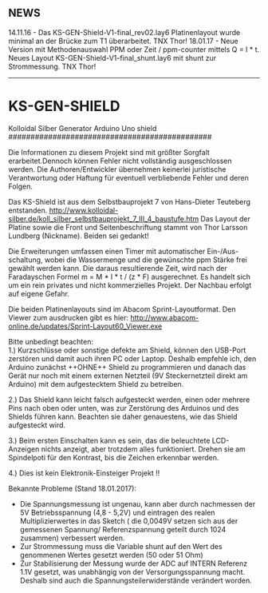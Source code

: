 ## NEWS
14.11.16 - Das KS-GEN-Shield-V1-final_rev02.lay6 Platinenlayout wurde minimal an der Brücke zum T1 überarbeitet. TNX Thor!
18.01.17 - Neue Version mit Methodenauswahl PPM oder Zeit / ppm-counter mittels Q = I * t. 
           Neues Layout KS-GEN-Shield-V1-final_shunt.lay6 mit shunt zur Strommessung. TNX Thor!
***
# **KS-GEN-SHIELD**
Kolloidal Silber Generator Arduino Uno shield
##############################################

Die Informationen zu diesem Projekt sind mit größter Sorgfalt erarbeitet.Dennoch können Fehler nicht vollständig ausgeschlossen werden. Die Authoren/Entwickler übernehmen keinerlei juristische Verantwortung oder Haftung für eventuell verbliebende Fehler und deren Folgen.

Das KS-Shield ist aus dem Selbstbauprojekt 7 von Hans-Dieter Teuteberg entstanden.
http://www.kolloidal-silber.de/koll_silber_selbstbauprojekt_7_III_4_baustufe.htm
Das Layout der Platine sowie die Front und Seitenbeschriftung stammt von Thor Larsson Lundberg (Nickname). Beiden sei gedankt!

Die Erweiterungen umfassen einen Timer mit automatischer Ein-/Aus-schaltung, wobei die Wassermenge und die gewünschte ppm Stärke frei gewählt werden kann. Die daraus resultierende Zeit, wird nach der Faradayschen Formel  m = M * I * t / (z * F) ausgerechnet. Es handelt sich um ein rein privates und nicht kommerzielles Projekt. Der Nachbau erfolgt auf eigene Gefahr.

Die beiden Platinenlayouts sind im Abacom Sprint-Layoutformat. Den Viewer zum ausdrucken gibt es hier:
http://www.abacom-online.de/updates/Sprint-Layout60_Viewer.exe
 
Bitte unbedingt beachten:  
1.) Kurzschlüsse oder sonstige defekte am Shield, können den USB-Port zerstören und damit auch ihren PC oder Laptop. Deshalb empfehle ich, den Arduino zunächst ++OHNE++ Shield zu programmieren und danach das Gerät nur noch mit einem externen Netzteil (9V Steckernetzteil direkt am Arduino) mit dem aufgestecktem Shield zu betreiben. 

2.) Das Shield kann leicht falsch aufgesteckt werden, einen oder mehrere Pins nach oben oder unten, was zur Zerstörung des Arduinos und des Shields führen kann. Beachten sie daher genauestens, wie das Shield aufgesteckt wird.

3.) Beim ersten Einschalten kann es sein, das die beleuchtete LCD-Anzeigen nichts anzeigt, aber trotzdem alles funktioniert. Drehen sie am Spindelpoti für den Kontrast, bis die Zeichen erkennbar werden.

4.) Dies ist kein Elektronik-Einsteiger Projekt !!

Bekannte Probleme (Stand 18.01.2017):
- Die Spannungsmessung ist ungenau, kann aber durch nachmessen der 5V Betriebsspannung (4,8 - 5,2V) und eintragen des realen Multiplizierwertes in das Sketch ( die 0,0049V setzen sich aus der gemessenen Spannung/ Referenzspannung geteilt durch 1024 zusammen) verbessert werden.
- Zur Strommessung muss die Variable shunt auf den Wert des genommenen Wertes gesetzt werden (50 oder 51 Ohm)
- Zur Stabilisierung der Messung wurde der ADC auf INTERN Referenz 1.1V gesetzt, was unabhängig von der Versorgungsspannung macht. Deshalb sind auch die Spannungsteilerwiderstände verändert worden.
